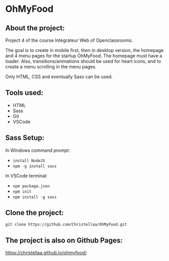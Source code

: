 # OhMyFood

## About the project:

Project 4 of the course Intégrateur Web of Openclassrooms.

The goal is to create in mobile first, then in desktop version, the homepage and 4 menu pages for the startup OhMyFood.
The homepage must have a loader. Also, transitions/animations should be used for heart icons, and to create a menu scrolling in the menu pages.

Only HTML, CSS and eventually Sass can be used.


## Tools used:
* HTML
* Sass
* Git
* VSCode


## Sass Setup:
In Windows command prompt:
- `` install NodeJS ``
- `` npm -g install sass ``

In VSCode terminal:
- `` npm package.json ``
- `` npm init ``
- `` npm install -g sass ``


## Clone the project:
`` git clone https://github.com/Christellaa/OhMyFood.git ``


## The project is also on Github Pages:
https://christellaa.github.io/ohmyfood/